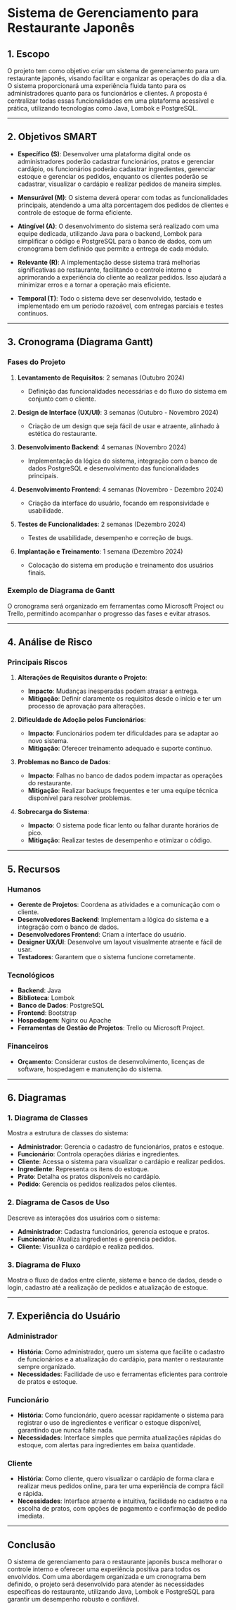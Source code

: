 # Sistema de Gerenciamento para Restaurante Japonês

## 1. Escopo

O projeto tem como objetivo criar um sistema de gerenciamento para um restaurante japonês, visando facilitar e organizar as operações do dia a dia. O sistema proporcionará uma experiência fluida tanto para os administradores quanto para os funcionários e clientes. A proposta é centralizar todas essas funcionalidades em uma plataforma acessível e prática, utilizando tecnologias como Java, Lombok e PostgreSQL.

---

## 2. Objetivos SMART

- **Específico (S)**: Desenvolver uma plataforma digital onde os administradores poderão cadastrar funcionários, pratos e gerenciar cardápio, os funcionários poderão cadastrar ingredientes, gerenciar estoque e gerenciar os pedidos, enquanto os clientes poderão se cadastrar, visualizar o cardápio e realizar pedidos de maneira simples.

- **Mensurável (M)**: O sistema deverá operar com todas as funcionalidades principais, atendendo a uma alta porcentagem dos pedidos de clientes e controle de estoque de forma eficiente.

- **Atingível (A)**: O desenvolvimento do sistema será realizado com uma equipe dedicada, utilizando Java para o backend, Lombok para simplificar o código e PostgreSQL para o banco de dados, com um cronograma bem definido que permite a entrega de cada módulo.

- **Relevante (R)**: A implementação desse sistema trará melhorias significativas ao restaurante, facilitando o controle interno e aprimorando a experiência do cliente ao realizar pedidos. Isso ajudará a minimizar erros e a tornar a operação mais eficiente.

- **Temporal (T)**: Todo o sistema deve ser desenvolvido, testado e implementado em um período razoável, com entregas parciais e testes contínuos. 
---

## 3. Cronograma (Diagrama Gantt)

### Fases do Projeto

1. **Levantamento de Requisitos**: 2 semanas (Outubro 2024)
   - Definição das funcionalidades necessárias e do fluxo do sistema em conjunto com o cliente.

2. **Design de Interface (UX/UI)**: 3 semanas (Outubro - Novembro 2024)
   - Criação de um design que seja fácil de usar e atraente, alinhado à estética do restaurante.

3. **Desenvolvimento Backend**: 4 semanas (Novembro 2024)
   - Implementação da lógica do sistema, integração com o banco de dados PostgreSQL e desenvolvimento das funcionalidades principais.

4. **Desenvolvimento Frontend**: 4 semanas (Novembro - Dezembro 2024)
   - Criação da interface do usuário, focando em responsividade e usabilidade.

5. **Testes de Funcionalidades**: 2 semanas (Dezembro 2024)
   - Testes de usabilidade, desempenho e correção de bugs.

6. **Implantação e Treinamento**: 1 semana (Dezembro 2024)
   - Colocação do sistema em produção e treinamento dos usuários finais.

### Exemplo de Diagrama de Gantt

O cronograma será organizado em ferramentas como Microsoft Project ou Trello, permitindo acompanhar o progresso das fases e evitar atrasos.

---

## 4. Análise de Risco

### Principais Riscos

1. **Alterações de Requisitos durante o Projeto**:
   - **Impacto**: Mudanças inesperadas podem atrasar a entrega.
   - **Mitigação**: Definir claramente os requisitos desde o início e ter um processo de aprovação para alterações.

2. **Dificuldade de Adoção pelos Funcionários**:
   - **Impacto**: Funcionários podem ter dificuldades para se adaptar ao novo sistema.
   - **Mitigação**: Oferecer treinamento adequado e suporte contínuo.

3. **Problemas no Banco de Dados**:
   - **Impacto**: Falhas no banco de dados podem impactar as operações do restaurante.
   - **Mitigação**: Realizar backups frequentes e ter uma equipe técnica disponível para resolver problemas.

4. **Sobrecarga do Sistema**:
   - **Impacto**: O sistema pode ficar lento ou falhar durante horários de pico.
   - **Mitigação**: Realizar testes de desempenho e otimizar o código.

---

## 5. Recursos

### Humanos

- **Gerente de Projetos**: Coordena as atividades e a comunicação com o cliente.
- **Desenvolvedores Backend**: Implementam a lógica do sistema e a integração com o banco de dados.
- **Desenvolvedores Frontend**: Criam a interface do usuário.
- **Designer UX/UI**: Desenvolve um layout visualmente atraente e fácil de usar.
- **Testadores**: Garantem que o sistema funcione corretamente.

### Tecnológicos

- **Backend**: Java
- **Biblioteca**: Lombok
- **Banco de Dados**: PostgreSQL
- **Frontend**: Bootstrap
- **Hospedagem**: Nginx ou Apache
- **Ferramentas de Gestão de Projetos**: Trello ou Microsoft Project.

### Financeiros

- **Orçamento**: Considerar custos de desenvolvimento, licenças de software, hospedagem e manutenção do sistema.

---

## 6. Diagramas

### 1. Diagrama de Classes

Mostra a estrutura de classes do sistema:

- **Administrador**: Gerencia o cadastro de funcionários, pratos e estoque.
- **Funcionário**: Controla operações diárias e ingredientes.
- **Cliente**: Acessa o sistema para visualizar o cardápio e realizar pedidos.
- **Ingrediente**: Representa os itens do estoque.
- **Prato**: Detalha os pratos disponíveis no cardápio.
- **Pedido**: Gerencia os pedidos realizados pelos clientes.

### 2. Diagrama de Casos de Uso

Descreve as interações dos usuários com o sistema:

- **Administrador**: Cadastra funcionários, gerencia estoque e pratos.
- **Funcionário**: Atualiza ingredientes e gerencia pedidos.
- **Cliente**: Visualiza o cardápio e realiza pedidos.

### 3. Diagrama de Fluxo

Mostra o fluxo de dados entre cliente, sistema e banco de dados, desde o login, cadastro até a realização de pedidos e atualização de estoque.

---

## 7. Experiência do Usuário

### Administrador

- **História**: Como administrador, quero um sistema que facilite o cadastro de funcionários e a atualização do cardápio, para manter o restaurante sempre organizado.
- **Necessidades**: Facilidade de uso e ferramentas eficientes para controle de pratos e estoque.

### Funcionário

- **História**: Como funcionário, quero acessar rapidamente o sistema para registrar o uso de ingredientes e verificar o estoque disponível, garantindo que nunca falte nada.
- **Necessidades**: Interface simples que permita atualizações rápidas do estoque, com alertas para ingredientes em baixa quantidade.

### Cliente

- **História**: Como cliente, quero visualizar o cardápio de forma clara e realizar meus pedidos online, para ter uma experiência de compra fácil e rápida.
- **Necessidades**: Interface atraente e intuitiva, facilidade no cadastro e na escolha de pratos, com opções de pagamento e confirmação de pedido imediata.

---

## Conclusão

O sistema de gerenciamento para o restaurante japonês busca melhorar o controle interno e oferecer uma experiência positiva para todos os envolvidos. Com uma abordagem organizada e um cronograma bem definido, o projeto será desenvolvido para atender às necessidades específicas do restaurante, utilizando Java, Lombok e PostgreSQL para garantir um desempenho robusto e confiável.
